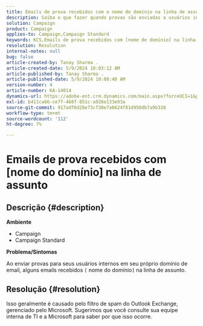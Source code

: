 ```yaml
---
title: Emails de prova recebidos com o nome de domínio na linha de assunto
description: Saiba o que fazer quando provas são enviadas a usuários internos em seu domínio de email e alguns emails recebidos contêm [nome de domínio] na linha de assunto.
solution: Campaign
product: Campaign
applies-to: Campaign,Campaign Standard
keywords: KCS,Emails de prova recebidos com [nome de domínio] na linha de assunto
resolution: Resolution
internal-notes: null
bug: false
article-created-by: Tanay Sharma .
article-created-date: 5/9/2024 10:03:12 AM
article-published-by: Tanay Sharma .
article-published-date: 5/9/2024 10:08:40 AM
version-number: 4
article-number: KA-14014
dynamics-url: https://adobe-ent.crm.dynamics.com/main.aspx?forceUCI=1&pagetype=entityrecord&etn=knowledgearticle&id=249aca55-eb0d-ef11-9f8a-6045bd0201f5
exl-id: b411ca66-ce7f-468f-851c-a926e133e93a
source-git-commit: 917adf6d28e73cf30e7a6624f81d950db7a9b310
workflow-type: tm+mt
source-wordcount: '112'
ht-degree: 7%

---
```


# Emails de prova recebidos com [nome do domínio] na linha de assunto

## Descrição {#description}


<b>Ambiente</b>

- Campaign
- Campaign Standard




<b>Problema/Sintomas</b>

Ao enviar provas para seus usuários internos em seu próprio domínio de email, alguns emails recebidos `[` nome do domínio`]`  na linha de assunto.


## Resolução {#resolution}


Isso geralmente é causado pelo filtro de spam do Outlook Exchange, gerenciado pelo Microsoft. Sugerimos que você consulte sua equipe interna de TI e a Microsoft para saber por que isso ocorre.
